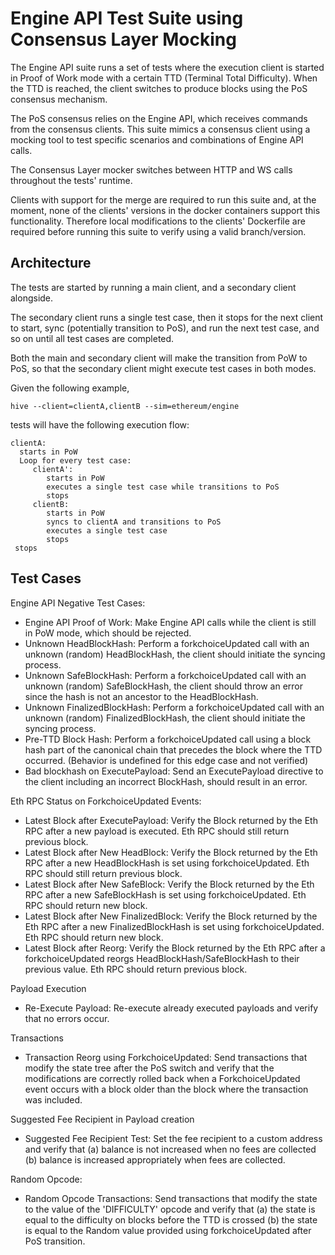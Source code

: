 # Engine API Test Suite using Consensus Layer Mocking

The Engine API suite runs a set of tests where the execution client is started in Proof of Work mode with a certain TTD (Terminal Total Difficulty). When the TTD is reached, the client switches to produce blocks using the PoS consensus mechanism.

The PoS consensus relies on the Engine API, which receives commands from the consensus clients. This suite mimics a consensus client using a mocking tool to test specific scenarios and combinations of Engine API calls.

The Consensus Layer mocker switches between HTTP and WS calls throughout the tests' runtime.

Clients with support for the merge are required to run this suite and, at the moment, none of the clients' versions in the docker containers support this functionality. Therefore local modifications to the clients' Dockerfile are required before running this suite to verify using a valid branch/version.

## Architecture

The tests are started by running a main client, and a secondary client alongside.

The secondary client runs a single test case, then it stops for the next client to start, sync (potentially transition to PoS), and run the next test case, and so on until all test cases are completed.

Both the main and secondary client will make the transition from PoW to PoS, so that the secondary client might execute test cases in both modes.

Given the following example,

    hive --client=clientA,clientB --sim=ethereum/engine

tests will have the following execution flow: 

    clientA:
      starts in PoW
      Loop for every test case:
         clientA':
            starts in PoW
            executes a single test case while transitions to PoS
            stops
         clientB:
            starts in PoW
            syncs to clientA and transitions to PoS
            executes a single test case
            stops
     stops

## Test Cases

Engine API Negative Test Cases:
- Engine API Proof of Work: Make Engine API calls while the client is still in PoW mode, which should be rejected.
- Unknown HeadBlockHash: Perform a forkchoiceUpdated call with an unknown (random) HeadBlockHash, the client should initiate the syncing process.
- Unknown SafeBlockHash: Perform a forkchoiceUpdated call with an unknown (random) SafeBlockHash, the client should throw an error since the hash is not an ancestor to the HeadBlockHash.
- Unknown FinalizedBlockHash: Perform a forkchoiceUpdated call with an unknown (random) FinalizedBlockHash, the client should initiate the syncing process.
- Pre-TTD Block Hash: Perform a forkchoiceUpdated call using a block hash part of the canonical chain that precedes the block where the TTD occurred. (Behavior is undefined for this edge case and not verified)
- Bad blockhash on ExecutePayload: Send an ExecutePayload directive to the client including an incorrect BlockHash, should result in an error.

Eth RPC Status on ForkchoiceUpdated Events:
- Latest Block after ExecutePayload: Verify the Block returned by the Eth RPC after a new payload is executed. Eth RPC should still return previous block.
- Latest Block after New HeadBlock: Verify the Block returned by the Eth RPC after a new HeadBlockHash is set using forkchoiceUpdated. Eth RPC should still return previous block.
- Latest Block after New SafeBlock: Verify the Block returned by the Eth RPC after a new SafeBlockHash is set using forkchoiceUpdated. Eth RPC should return new block.
- Latest Block after New FinalizedBlock: Verify the Block returned by the Eth RPC after a new FinalizedBlockHash is set using forkchoiceUpdated. Eth RPC should return new block.
- Latest Block after Reorg: Verify the Block returned by the Eth RPC after a forkchoiceUpdated reorgs HeadBlockHash/SafeBlockHash to their previous value. Eth RPC should return previous block.

Payload Execution
- Re-Execute Payload: Re-execute already executed payloads and verify that no errors occur.

Transactions
- Transaction Reorg using ForkchoiceUpdated: Send transactions that modify the state tree after the PoS switch and verify that the modifications are correctly rolled back when a ForkchoiceUpdated event occurs with a block older than the block where the transaction was included.

Suggested Fee Recipient in Payload creation
- Suggested Fee Recipient Test: Set the fee recipient to a custom address and verify that (a) balance is not increased when no fees are collected (b) balance is increased appropriately when fees are collected.

Random Opcode:
- Random Opcode Transactions: Send transactions that modify the state to the value of the 'DIFFICULTY' opcode and verify that (a) the state is equal to the difficulty on blocks before the TTD is crossed (b) the state is equal to the Random value provided using forkchoiceUpdated after PoS transition.